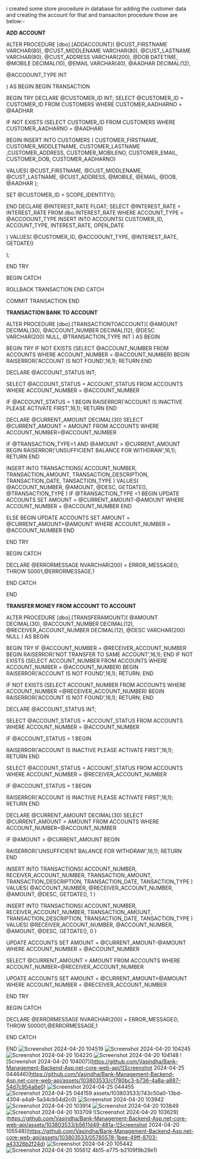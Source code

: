 i created some store procedure in database for adding the customer data and creating the account for that and  transaciton procedure those are below:-

**ADD ACCOUNT**

ALTER PROCEDURE [dbo].[ADDACCOUNT](
 @CUST_FIRSTNAME VARCHAR(80),
 @CUST_MIDDLENAME VARCHAR(80),
 @CUST_LASTNAME VARCHAR(80),
 @CUST_ADDRESS VARCHAR(200),
 @DOB DATETIME,
 @MOBILE DECIMAL(10),
 @EMAIL VARCHAR(40),
 @AADHAR DECIMAL(12),

 @ACCOOUNT_TYPE INT

 )
 AS
 BEGIN
 BEGIN TRANSACTION 

 BEGIN  TRY
 DECLARE @CUSTOMER_ID INT;
 SELECT @CUSTOMER_ID = CUSTOMER_ID FROM CUSTOMERS WHERE CUSTOMER_AADHARNO = @AADHAR

IF NOT EXISTS (SELECT CUSTOMER_ID FROM CUSTOMERS WHERE CUSTOMER_AADHARNO = @AADHAR)

 BEGIN
 INSERT INTO CUSTOMERS (
 CUSTOMER_FIRSTNAME,
 CUSTOMER_MIDDLETNAME,
 CUSTOMER_LASTNAME
 ,CUSTOMER_ADDRESS,
 CUSTOMER_MOBILENO,
 CUSTOMER_EMAIL,
 CUSTOMER_DOB,
 CUSTOMER_AADHARNO)

 VALUES(
 @CUST_FIRSTNAME,
 @CUST_MIDDLENAME,
 @CUST_LASTNAME,
 @CUST_ADDRESS,
 @MOBILE,
 @EMAIL,
 @DOB,
 @AADHAR
 );

 SET @CUSTOMER_ID = SCOPE_IDENTITY();
 
 END
 DECLARE @INTEREST_RATE FLOAT;
 SELECT @INTEREST_RATE = INTEREST_RATE FROM dbo.INTEREST_RATE WHERE ACCOUNT_TYPE =  @ACCOOUNT_TYPE
 INSERT INTO ACCOUNTS( 
 CUSTOMER_ID,
 ACCOUNT_TYPE,
 INTEREST_RATE,
 OPEN_DATE

 )
 VALUES(
 @CUSTOMER_ID,
 @ACCOOUNT_TYPE,
 @INTEREST_RATE,
 GETDATE()
 
 );

 END TRY
 
  BEGIN CATCH

 ROLLBACK TRANSACTION
 END CATCH

 COMMIT TRANSACTION
 END


 **TRANSACTION BANK TO ACCOUNT**

 
ALTER PROCEDURE [dbo].[TRANSACTIONTOACCOUNT](
@AMOUNT DECIMAL(30),
@ACCOUNT_NUMBER DECIMAL(12),
@DESC VARCHAR(200) NULL,
@TRANSACTION_TYPE INT
)
AS
BEGIN
	
BEGIN TRY
IF NOT EXISTS (SELECT @ACCOUNT_NUMBER FROM ACCOUNTS WHERE ACCOUNT_NUMBER = @ACCOUNT_NUMBER)
BEGIN
RAISERROR('ACCOUNT IS NOT FOUND',16,1);
RETURN 
END

DECLARE @ACCOUNT_STATUS INT;
 

SELECT @ACCOUNT_STATUS = ACCOUNT_STATUS FROM ACCOUNTS WHERE ACCOUNT_NUMBER = @ACCOUNT_NUMBER
	
IF @ACCOUNT_STATUS = 1
BEGIN
RAISERROR('ACCOUNT IS INACTIVE PLEASE ACTIVATE FIRST',16,1);
RETURN 
END


DECLARE @CURRENT_AMOUNT DECIMAL(30)
SELECT @CURRENT_AMOUNT = AMOUNT FROM ACCOUNTS WHERE ACCOUNT_NUMBER=@ACCOUNT_NUMBER

IF @TRANSACTION_TYPE=1 AND @AMOUNT > @CURRENT_AMOUNT 
BEGIN
RAISERROR('UNSUFFICIENT BALANCE FOR WITHDRAW',16,1);
RETURN 
END


INSERT INTO TRANSACTIONS(
ACCOUNT_NUMBER,
TRANSACTION_AMOUNT,
TRANSACTION_DESCRIPTION,
TRANSACTION_DATE,
TANSACTION_TYPE
)
VALUES(
@ACCOUNT_NUMBER,
@AMOUNT,
@DESC,
GETDATE(),
@TRANSACTION_TYPE
)
IF @TRANSACTION_TYPE =1
BEGIN
UPDATE ACCOUNTS 
SET AMOUNT = @CURRENT_AMOUNT-@AMOUNT WHERE ACCOUNT_NUMBER = @ACCOUNT_NUMBER
END

ELSE
BEGIN
UPDATE ACCOUNTS 
SET AMOUNT = @CURRENT_AMOUNT+@AMOUNT WHERE ACCOUNT_NUMBER = @ACCOUNT_NUMBER
END


END TRY

BEGIN CATCH

DECLARE  @ERRORMESSAGE NVARCHAR(200) = ERROR_MESSAGE();
THROW 50001,@ERRORMESSAGE,1
	
END CATCH

END

**TRANSFER MONEY FROM ACCOUNT TO ACCOUNT**


ALTER PROCEDURE [dbo].[TRANSFERAMOUNT](
@AMOUNT DECIMAL(30),
@ACCOUNT_NUMBER DECIMAL(12),
@RECEIVER_ACCOUNT_NUMBER DECIMAL(12),
@DESC VARCHAR(200) NULL
)
AS
BEGIN


BEGIN TRY
IF @ACCOUNT_NUMBER = @RECEIVER_ACCOUNT_NUMBER
BEGIN
RAISERROR('NOT TRANSFER TO SAME ACCOUNT',16,1);
END
IF NOT EXISTS (SELECT ACCOUNT_NUMBER FROM ACCOUNTS WHERE ACCOUNT_NUMBER = @ACCOUNT_NUMBER)
BEGIN
RAISERROR('ACCOUNT IS NOT FOUND',16,1);
RETURN;
END

IF NOT EXISTS (SELECT ACCOUNT_NUMBER FROM ACCOUNTS WHERE ACCOUNT_NUMBER =@RECEIVER_ACCOUNT_NUMBER)
BEGIN
RAISERROR('ACCOUNT IS NOT FOUND',16,1);
RETURN; 
END

DECLARE @ACCOUNT_STATUS INT;
 

SELECT @ACCOUNT_STATUS = ACCOUNT_STATUS FROM ACCOUNTS WHERE ACCOUNT_NUMBER = @ACCOUNT_NUMBER
	
IF @ACCOUNT_STATUS = 1
BEGIN

RAISERROR('ACCOUNT IS INACTIVE PLEASE ACTIVATE FIRST',16,1);
RETURN 
END

SELECT @ACCOUNT_STATUS = ACCOUNT_STATUS FROM ACCOUNTS WHERE ACCOUNT_NUMBER = @RECEIVER_ACCOUNT_NUMBER

IF @ACCOUNT_STATUS = 1
BEGIN

RAISERROR('ACCOUNT IS INACTIVE PLEASE ACTIVATE FIRST',16,1);
RETURN 
END

DECLARE @CURRENT_AMOUNT DECIMAL(30)
SELECT @CURRENT_AMOUNT = AMOUNT FROM ACCOUNTS WHERE ACCOUNT_NUMBER=@ACCOUNT_NUMBER

IF  @AMOUNT > @CURRENT_AMOUNT 
BEGIN

RAISERROR('UNSUFFICIENT BALANCE FOR WITHDRAW',16,1);
RETURN 
END


INSERT INTO TRANSACTIONS(
ACCOUNT_NUMBER,
RECEIVER_ACCOUNT_NUMBER,
TRANSACTION_AMOUNT,
TRANSACTION_DESCRIPTION,
TRANSACTION_DATE,
TANSACTION_TYPE
)
VALUES(
@ACCOUNT_NUMBER,
@RECEIVER_ACCOUNT_NUMBER,
@AMOUNT,
@DESC,
GETDATE(),
1
)

INSERT INTO TRANSACTIONS(
ACCOUNT_NUMBER,
RECEIVER_ACCOUNT_NUMBER,
TRANSACTION_AMOUNT,
TRANSACTION_DESCRIPTION,
TRANSACTION_DATE,
TANSACTION_TYPE
)
VALUES(
@RECEIVER_ACCOUNT_NUMBER,
@ACCOUNT_NUMBER,
@AMOUNT,
@DESC,
GETDATE(),
0
)

UPDATE ACCOUNTS 
SET AMOUNT = @CURRENT_AMOUNT-@AMOUNT WHERE ACCOUNT_NUMBER = @ACCOUNT_NUMBER

SELECT @CURRENT_AMOUNT = AMOUNT FROM ACCOUNTS WHERE ACCOUNT_NUMBER=@RECEIVER_ACCOUNT_NUMBER

UPDATE ACCOUNTS 
SET AMOUNT = @CURRENT_AMOUNT+@AMOUNT WHERE ACCOUNT_NUMBER = @RECEIVER_ACCOUNT_NUMBER

END TRY

BEGIN CATCH

DECLARE  @ERRORMESSAGE NVARCHAR(200) = ERROR_MESSAGE();
THROW 500001,@ERRORMESSAGE,1

END CATCH

END
![Screenshot 2024-04-20 104519](https://github.com/Vasindha/Bank-Management-Backend-Asp.net-core-web-api/assets/103803533/f2b5e63d-f9d2-4960-b1d5-8f96b8bb5fa5)
![Screenshot 2024-04-20 104245](https://github.com/Vasindha/Bank-Management-Backend-Asp.net-core-web-api/assets/103803533/d246fdeb-f2e2-4062-99aa-e7b7c67d8922)
![Screenshot 2024-04-20 104220](https://github.com/Vasindha/Bank-Management-Backend-Asp.net-core-web-api/assets/103803533/97a01c2b-7d61-45ea-a4e5-424f9c64f200)
![Screenshot 2024-04-20 104148](https://github.com/Vasindha/Bank-Management-Backend-Asp.net-core-web-api/assets/103803533/7c3c180b-7596-4432-a0c3-094ff9f0bbfb)
![Screenshot 2024-04-20 104007](https://github.com/Vasindha/Bank-Management-Backend-Asp.net-core-web-api/![Screenshot 2024-04-25 044646](https://github.com/Vasindha/Bank-Management-Backend-Asp.net-core-web-api/assets/103803533/cf780bc3-b736-4a8a-a887-54d7c954a6e0)
![Screenshot 2024-04-25 044455](https://github.com/Vasindha/Bank-Management-Backend-Asp.net-core-web-api/assets/103803533/6a60327c-7550-484a-9dbe-5cabf5ae117a)
![Screenshot 2024-04-25 044159](https://github.com/Vasindha/Bank-Management-Backend-Asp.net-core-web-api/assets/103803533/e03e2ae6-f5fd-49ee-9687-a96dd5250019)
assets/103803533/743c50a0-13bd-4304-a4a9-5a34cb54d2c0)
![Screenshot 2024-04-20 103942](https://github.com/Vasindha/Bank-Management-Backend-Asp.net-core-web-api/assets/103803533/2efe2e88-d674-4024-a2b9-dd71a769047c)
![Screenshot 2024-04-20 103914](https://github.com/Vasindha/Bank-Management-Backend-Asp.net-core-web-api/assets/103803533/0e7a7d3e-6c5f-4622-b000-feb5083d5e3a)
![Screenshot 2024-04-20 103849](https://github.com/Vasindha/Bank-Management-Backend-Asp.net-core-web-api/assets/103803533/7e29f7bf-f6e3-4b7a-a62c-85c12266fd48)
![Screenshot 2024-04-20 103709](https://github.com/Vasindha/Bank-Management-Backend-Asp.net-core-web-api/assets/103803533/f9ff518d-76cd-43d8-999e-352e4b030532)
![Screenshot 2024-04-20 103629](https://github.com/Vasindha/Bank-Management-Backend-Asp.net-core-web-api/assets/103803533/b5611d49-481a-![Screenshot 2024-04-20 105548](https://github.com/Vasindha/Bank-Management-Backend-Asp.net-core-web-api/assets/103803533/05785578-1bee-49ff-8703-a43326b2f24d)
![Screenshot 2024-04-20 105442](https://github.com/Vasindha/Bank-Management-Backend-Asp.net-core-web-api/assets/103803533/b8d88d87-3977-4c77-b04b-21e0072a0529)
![Screenshot 2024-04-20 105612](https://github.com/Vasindha/Bank-Management-Backend-Asp.net-core-web-api/assets/103803533/a645bbc4-d938-4e26-b173-f56fab8145d2)
4b15-a775-b2109f9b29e1)

